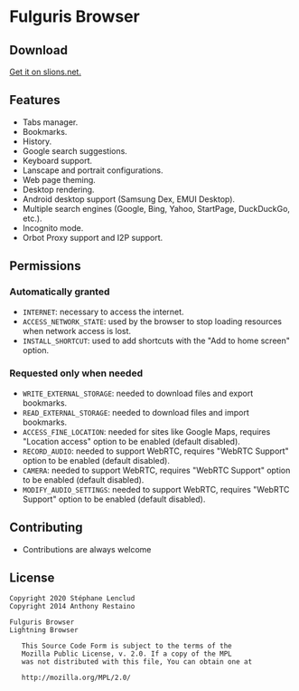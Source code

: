 # Fulguris Browser

## Download
[Get it on slions.net.](https://slions.net/resources/fulguris.10/)

## Features
* Tabs manager.
* Bookmarks.
* History.
* Google search suggestions.
* Keyboard support.
* Lanscape and portrait configurations.
* Web page theming.
* Desktop rendering.
* Android desktop support (Samsung Dex, EMUI Desktop). 
* Multiple search engines (Google, Bing, Yahoo, StartPage, DuckDuckGo, etc.).
* Incognito mode.
* Orbot Proxy support and I2P support.

## Permissions

### Automatically granted
* `INTERNET`: necessary to access the internet.
* `ACCESS_NETWORK_STATE`: used by the browser to stop loading resources when network access is lost.
* `INSTALL_SHORTCUT`: used to add shortcuts with the "Add to home screen" option.

### Requested only when needed
* `WRITE_EXTERNAL_STORAGE`: needed to download files and export bookmarks.
* `READ_EXTERNAL_STORAGE`: needed to download files and import bookmarks.
* `ACCESS_FINE_LOCATION`: needed for sites like Google Maps, requires "Location access" option to be enabled (default disabled).
* `RECORD_AUDIO`: needed to support WebRTC, requires "WebRTC Support" option to be enabled (default disabled).
* `CAMERA`: needed to support WebRTC, requires "WebRTC Support" option to be enabled (default disabled).
* `MODIFY_AUDIO_SETTINGS`: needed to support WebRTC, requires "WebRTC Support" option to be enabled (default disabled).

## Contributing
* Contributions are always welcome

## License
```
Copyright 2020 Stéphane Lenclud
Copyright 2014 Anthony Restaino

Fulguris Browser
Lightning Browser

   This Source Code Form is subject to the terms of the 
   Mozilla Public License, v. 2.0. If a copy of the MPL 
   was not distributed with this file, You can obtain one at 
   
   http://mozilla.org/MPL/2.0/
```
